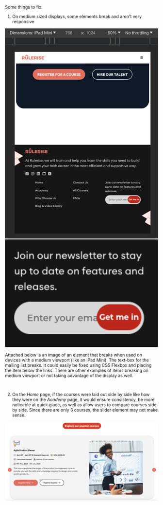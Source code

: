 Some things to fix:

1. On medium sized displays, some elements break and aren't very responsive

<img src="./images/md-display.png" alt="md-display" width="600"/>
<img src="./images/md-display-2.png" alt="md-display-2" width="600"/>

Attached below is an image of an element that breaks when used on devices with a medium viewport (like an iPad Mini). The text-box for the mailing list breaks. It could easily be fixed using CSS Flexbox and placing the item below the links. There are other examples of items breaking on medium viewport or not taking advantage of the display as well.

<br />

2. On the _Home_ page, if the courses were laid out side by side like how they were on the _Academy_ page, it would ensure consistency, be more noticable at quick glace, as well as allow users to compare courses side by side. Since there are only 3 courses, the slider element may not make sense.

<img src="./images/courses.png" alt="courses" width="600"/>
